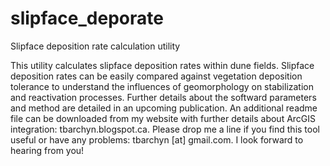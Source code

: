 slipface_deporate
=================

Slipface deposition rate calculation utility

This utility calculates slipface deposition rates within dune fields. Slipface deposition rates can be easily compared against vegetation deposition tolerance to understand the influences of geomorphology on stabilization and reactivation processes. Further details about the softward parameters and method are detailed in an upcoming publication. An additional readme file can be downloaded from my website with further details about ArcGIS integration: tbarchyn.blogspot.ca. Please drop me a line if you find this tool useful or have any problems: tbarchyn [at] gmail.com. I look forward to hearing from you!
